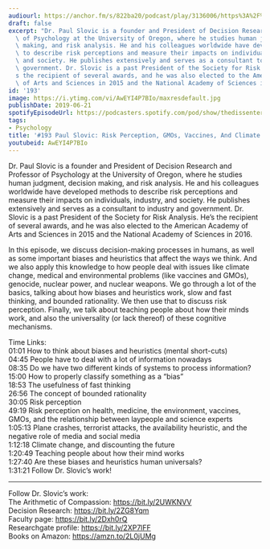 ```yaml
---
audiourl: https://anchor.fm/s/822ba20/podcast/play/3136006/https%3A%2F%2Fd3ctxlq1ktw2nl.cloudfront.net%2Fproduction%2F2019-4-4%2F14080412-44100-2-894c809365d6e.m4a
draft: false
excerpt: "Dr. Paul Slovic is a founder and President of Decision Research and Professor\
  \ of Psychology at the University of Oregon, where he studies human judgment, decision\
  \ making, and risk analysis. He and his colleagues worldwide have developed methods\
  \ to describe risk perceptions and measure their impacts on individuals, industry,\
  \ and society. He publishes extensively and serves as a consultant to industry and\
  \ government. Dr. Slovic is a past President of the Society for Risk Analysis. He\u2019\
  s the recipient of several awards, and he was also elected to the American Academy\
  \ of Arts and Sciences in 2015 and the National Academy of Sciences in 2016."
id: '193'
image: https://i.ytimg.com/vi/AwEYI4P7BIo/maxresdefault.jpg
publishDate: 2019-06-21
spotifyEpisodeUrl: https://podcasters.spotify.com/pod/show/thedissenter/episodes/193-Paul-Slovic-Risk-Perception--GMOs--Vaccines--And-Climate-Change-e3u726
tags:
- Psychology
title: '#193 Paul Slovic: Risk Perception, GMOs, Vaccines, And Climate Change'
youtubeid: AwEYI4P7BIo
---
```

<div class="timelinks">

Dr. Paul Slovic is a founder and President of Decision Research and Professor of Psychology at the University of Oregon, where he studies human judgment, decision making, and risk analysis. He and his colleagues worldwide have developed methods to describe risk perceptions and measure their impacts on individuals, industry, and society. He publishes extensively and serves as a consultant to industry and government. Dr. Slovic is a past President of the Society for Risk Analysis. He’s the recipient of several awards, and he was also elected to the American Academy of Arts and Sciences in 2015 and the National Academy of Sciences in 2016.

In this episode, we discuss decision-making processes in humans, as well as some important biases and heuristics that affect the ways we think. And we also apply this knowledge to how people deal with issues like climate change, medical and environmental problems (like vaccines and GMOs), genocide, nuclear power, and nuclear weapons. We go through a lot of the basics, talking about how biases and heuristics work, slow and fast thinking, and bounded rationality. We then use that to discuss risk perception. Finally, we talk about teaching people about how their minds work, and also the universality (or lack thereof) of these cognitive mechanisms. 

Time Links:  
<time>01:01</time> How to think about biases and heuristics (mental short-cuts)  
<time>04:45</time> People have to deal with a lot of information nowadays                                             
<time>08:35</time> Do we have two different kinds of systems to process information?                                      
<time>15:00</time> How to properly classify something as a “bias”                                                  
<time>18:53</time> The usefulness of fast thinking                                         
<time>26:56</time> The concept of bounded rationality                                    
<time>30:05</time> Risk perception                        
<time>49:19</time> Risk perception on health, medicine, the environment, vaccines, GMOs, and the relationship between laypeople and science experts                 
<time>1:05:13</time> Plane crashes, terrorist attacks, the availability heuristic, and the negative role of media and social media     
<time>1:12:18</time> Climate change, and discounting the future  
<time>1:20:49</time> Teaching people about how their mind works  
<time>1:27:40</time> Are these biases and heuristics human universals?    
<time>1:31:21</time> Follow Dr. Slovic’s work!

---

Follow Dr. Slovic’s work:  
The Arithmetic of Compassion: https://bit.ly/2UWKNVV  
Decision Research: https://bit.ly/2ZG8Yqm  
Faculty page: https://bit.ly/2Dxh0rQ  
Researchgate profile: https://bit.ly/2XP7lFF  
Books on Amazon: https://amzn.to/2L0jUMg
</div>

